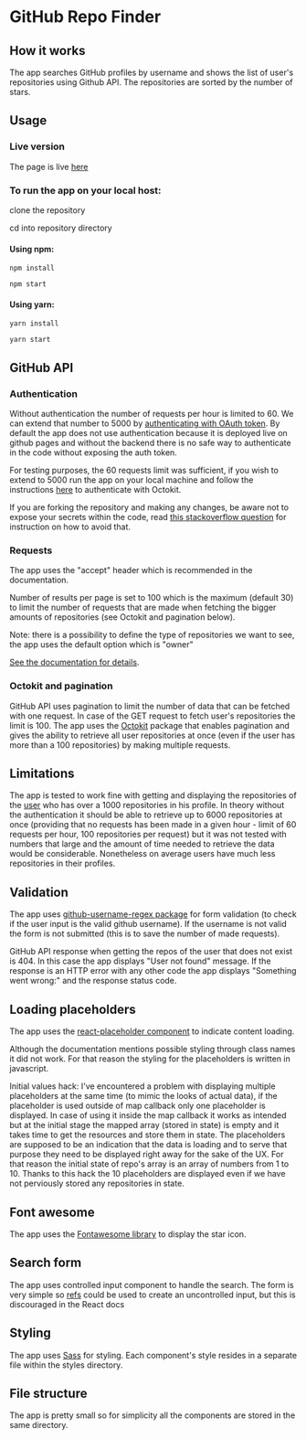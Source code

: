 # GitHub Repo Finder

## How it works

The app searches GitHub profiles by username and shows the list of user's repositories using Github API. The repositories are sorted by the number of stars.


## Usage

### Live version

The page is live [here](https://janblazejczyk.github.io/github-repo-finder/)

### To run the app on your local host:

clone the repository

cd into repository directory

#### Using npm:
`npm install`

`npm start`

#### Using yarn:
`yarn install`

`yarn start`


## GitHub API

### Authentication

Without authentication the number of requests per hour is limited to 60. We can extend that number to 5000 by [authenticating with OAuth token](https://docs.github.com/en/rest/guides/getting-started-with-the-rest-api). By default the app does not use authentication because it is deployed live on github pages and without the backend there is no safe way to authenticate in the code without exposing the auth token.

For testing purposes, the 60 requests limit was sufficient, if you wish to extend to 5000 run the app on your local machine and follow the instructions [here](https://github.com/octokit/octokit.js#octokit-api-client) to authenticate with Octokit.

If you are forking the repository and making any changes, be aware not to expose your secrets within the code, read [this stackoverflow question](https://stackoverflow.com/questions/48699820/how-do-i-hide-api-key-in-create-react-app) for instruction on how to avoid that.

### Requests

The app uses the "accept" header which is recommended in the documentation.

Number of results per page is set to 100 which is the maximum (default 30) to limit the number of requests that are made when fetching the bigger amounts of repositories (see Octokit and pagination below).

Note: there is a possibility to define the type of repositories we want to see, the app uses the default option which is "owner"

[See the documentation for details](https://docs.github.com/en/rest/reference/repos#list-repositories-for-a-user).

### Octokit and pagination

GitHub API uses pagination to limit the number of data that can be fetched with one request. In case of the GET request to fetch user's repositories the limit is 100. The app uses the [Octokit](https://github.com/octokit/octokit.js) package that enables pagination and gives the ability to retrieve all user repositories at once (even if the user has more than a 100 repositories) by making multiple requests.

## Limitations

The app is tested to work fine with getting and displaying the repositories of the [user](https://github.com/sindresorhus?tab=repositories) who has over a 1000 repositories in his profile. In theory without the authentication it should be able to retrieve up to 6000 repositories at once (providing that no requests has been made in a given hour - limit of 60 requests per hour, 100 repositories per request) but it was not tested with numbers that large and the amount of time needed to retrieve the data would be considerable. Nonetheless on average users have much less repositories in their profiles.

## Validation

The app uses [github-username-regex package](https://www.npmjs.com/package/github-username-regex) for form validation (to check if the user input is the valid github username). If the username is not valid the form is not submitted (this is to save the number of made requests).

GitHub API response when getting the repos of the user that does not exist is 404. In this case the app displays "User not found" message. If the response is an HTTP error with any other code the app displays "Something went wrong:" and the response status code.

## Loading placeholders

The app uses the [react-placeholder component](https://github.com/buildo/react-placeholder) to indicate content loading.

Although the documentation mentions possible styling through class names it did not work. For that reason the styling for the placeholders is written in javascript.

Initial values hack: I've encountered a problem with displaying multiple placeholders at the same time (to mimic the looks of actual data), if the placeholder is used outside of map callback only one placeholder is displayed. In case of using it inside the map callback it works as intended but at the initial stage the mapped array (stored in state) is empty and it takes time to get the resources and store them in state. The placeholders are supposed to be an indication that the data is loading and to serve that purpose they need to be displayed right away for the sake of the UX. For that reason the initial state of repo's array is an array of numbers from 1 to 10. Thanks to this hack the 10 placeholders are displayed even if we have not perviously stored any repositories in state.


## Font awesome

The app uses the [Fontawesome library](https://fontawesome.com/) to display the star icon.

## Search form

The app uses controlled input component to handle the search. The form is very simple so [refs](https://pl.reactjs.org/docs/refs-and-the-dom.html) could be used to create an uncontrolled input, but this is discouraged in the React docs

## Styling

The app uses [Sass](https://sass-lang.com/) for styling. Each component's style resides in a separate file within the styles directory.


## File structure

The app is pretty small so for simplicity all the components are stored in the same directory.
